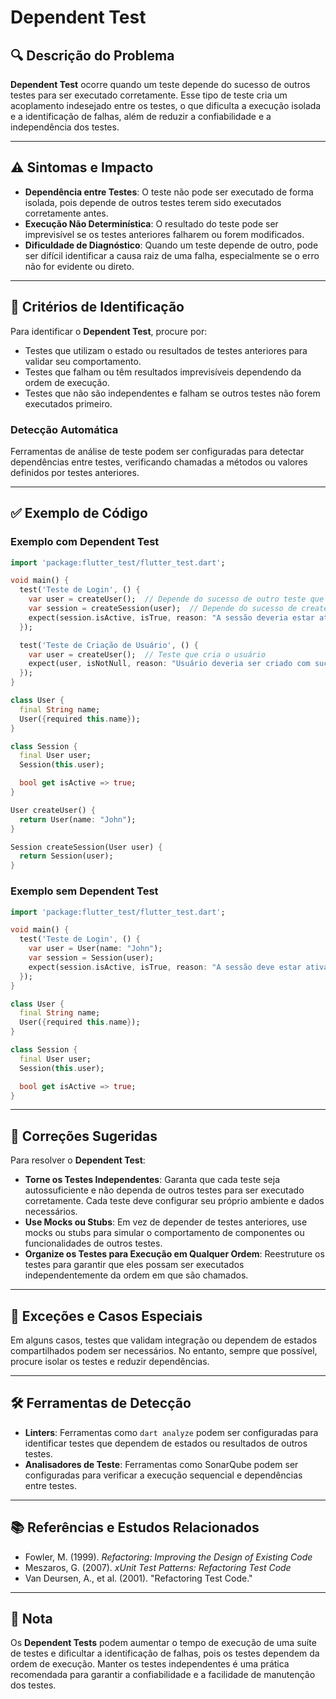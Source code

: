 # Dependent Test

## 🔍 Descrição do Problema
**Dependent Test** ocorre quando um teste depende do sucesso de outros testes para ser executado corretamente. Esse tipo de teste cria um acoplamento indesejado entre os testes, o que dificulta a execução isolada e a identificação de falhas, além de reduzir a confiabilidade e a independência dos testes.

---

## ⚠️ Sintomas e Impacto
- **Dependência entre Testes**: O teste não pode ser executado de forma isolada, pois depende de outros testes terem sido executados corretamente antes.
- **Execução Não Determinística**: O resultado do teste pode ser imprevisível se os testes anteriores falharem ou forem modificados.
- **Dificuldade de Diagnóstico**: Quando um teste depende de outro, pode ser difícil identificar a causa raiz de uma falha, especialmente se o erro não for evidente ou direto.

---

## 🔑 Critérios de Identificação
Para identificar o **Dependent Test**, procure por:
- Testes que utilizam o estado ou resultados de testes anteriores para validar seu comportamento.
- Testes que falham ou têm resultados imprevisíveis dependendo da ordem de execução.
- Testes que não são independentes e falham se outros testes não forem executados primeiro.

### Detecção Automática
Ferramentas de análise de teste podem ser configuradas para detectar dependências entre testes, verificando chamadas a métodos ou valores definidos por testes anteriores.

---

## ✅ Exemplo de Código

### Exemplo com Dependent Test

```dart
import 'package:flutter_test/flutter_test.dart';

void main() {
  test('Teste de Login', () {
    var user = createUser();  // Depende do sucesso de outro teste que cria o usuário
    var session = createSession(user);  // Depende do sucesso de createUser()
    expect(session.isActive, isTrue, reason: "A sessão deveria estar ativa");
  });

  test('Teste de Criação de Usuário', () {
    var user = createUser();  // Teste que cria o usuário
    expect(user, isNotNull, reason: "Usuário deveria ser criado com sucesso");
  });
}

class User {
  final String name;
  User({required this.name});
}

class Session {
  final User user;
  Session(this.user);

  bool get isActive => true;
}

User createUser() {
  return User(name: "John");
}

Session createSession(User user) {
  return Session(user);
}


```

### Exemplo sem Dependent Test

```dart
import 'package:flutter_test/flutter_test.dart';

void main() {
  test('Teste de Login', () {
    var user = User(name: "John");
    var session = Session(user);
    expect(session.isActive, isTrue, reason: "A sessão deve estar ativa após o login do usuário");
  });
}

class User {
  final String name;
  User({required this.name});
}

class Session {
  final User user;
  Session(this.user);

  bool get isActive => true;
}


```

---

## 🚀 Correções Sugeridas
Para resolver o **Dependent Test**:

- **Torne os Testes Independentes**: Garanta que cada teste seja autossuficiente e não dependa de outros testes para ser executado corretamente. Cada teste deve configurar seu próprio ambiente e dados necessários.
- **Use Mocks ou Stubs**: Em vez de depender de testes anteriores, use mocks ou stubs para simular o comportamento de componentes ou funcionalidades de outros testes.
- **Organize os Testes para Execução em Qualquer Ordem**: Reestruture os testes para garantir que eles possam ser executados independentemente da ordem em que são chamados.

---

## 🌟 Exceções e Casos Especiais
Em alguns casos, testes que validam integração ou dependem de estados compartilhados podem ser necessários. No entanto, sempre que possível, procure isolar os testes e reduzir dependências.

---

## 🛠 Ferramentas de Detecção
- **Linters**: Ferramentas como `dart analyze` podem ser configuradas para identificar testes que dependem de estados ou resultados de outros testes.
- **Analisadores de Teste**: Ferramentas como SonarQube podem ser configuradas para verificar a execução sequencial e dependências entre testes.

---

## 📚 Referências e Estudos Relacionados
- Fowler, M. (1999). *Refactoring: Improving the Design of Existing Code*
- Meszaros, G. (2007). *xUnit Test Patterns: Refactoring Test Code*
- Van Deursen, A., et al. (2001). "Refactoring Test Code."

---

## 📝 Nota
Os **Dependent Tests** podem aumentar o tempo de execução de uma suíte de testes e dificultar a identificação de falhas, pois os testes dependem da ordem de execução. Manter os testes independentes é uma prática recomendada para garantir a confiabilidade e a facilidade de manutenção dos testes.
